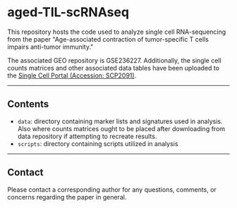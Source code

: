 # aged-TIL-scRNAseq

This repository hosts the code used to analyze single cell RNA-sequencing from the paper "Age-associated contraction of tumor-specific T cells impairs anti-tumor immunity." 

The associated GEO repository is GSE236227. Additionally, the single cell counts matrices and other associated data tables have been uploaded to the [Single Cell Portal (Accession: SCP2091)](https://singlecell.broadinstitute.org/single_cell/study/SCP2091/effects-of-age-on-anti-tumor-function-in-cd8-t-cells). 

--------

## Contents

* `data`: directory containing marker lists and signatures used in analysis. Also where counts matrices ought to be placed after downloading from data repository if attempting to recreate results. 
* `scripts`: directory containing scripts utilized in analysis

-------

## Contact

Please contact a corresponding author for any questions, comments, or concerns regarding the paper in general. 
